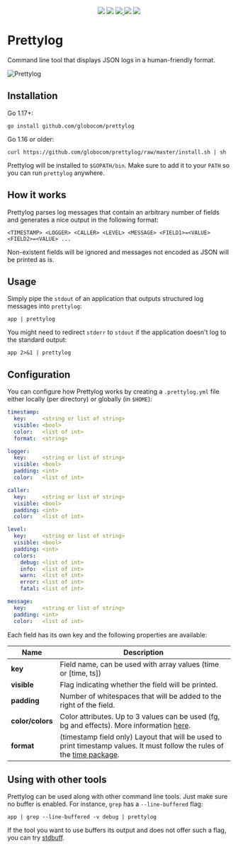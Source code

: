 <p align="center">
  <img src="https://img.shields.io/github/workflow/status/globocom/prettylog/Go?style=flat-square">
  <img src="https://goreportcard.com/badge/github.com/globocom/prettylog?style=flat-square">
  <a href="https://github.com/globocom/prettylog/blob/master/LICENSE">
    <img src="https://img.shields.io/github/license/globocom/prettylog?color=blue&style=flat-square">
  </a>
  <img src="https://img.shields.io/github/go-mod/go-version/globocom/prettylog?style=flat-square">
  <a href="https://pkg.go.dev/github.com/globocom/prettylog">
    <img src="https://img.shields.io/badge/Go-reference-blue?style=flat-square">
  </a>
</p>

# Prettylog

Command line tool that displays JSON logs in a human-friendly format.

![Prettylog](https://github.com/globocom/prettylog/raw/master/prettylog.png)

## Installation

Go 1.17+:

    go install github.com/globocom/prettylog

Go 1.16 or older:

    curl https://github.com/globocom/prettylog/raw/master/install.sh | sh

Prettylog will be installed to `$GOPATH/bin`. Make sure to add it to your `PATH` so you can run `prettylog` anywhere.

## How it works

Prettylog parses log messages that contain an arbitrary number of fields and generates a nice output in the
following format:

    <TIMESTAMP> <LOGGER> <CALLER> <LEVEL> <MESSAGE> <FIELD1>=<VALUE> <FIELD2>=<VALUE> ...

Non-existent fields will be ignored and messages not encoded as JSON will be printed as is.

## Usage

Simply pipe the `stdout` of an application that outputs structured log messages into `prettylog`:

    app | prettylog

You might need to redirect `stderr` to `stdout` if the application doesn't log to the standard output:

    app 2>&1 | prettylog

## Configuration

You can configure how Prettylog works by creating a `.prettylog.yml` file either locally (per directory)
or globally (in `$HOME`):


```yaml
timestamp:
  key:     <string or list of string>
  visible: <bool>
  color:   <list of int>
  format:  <string>

logger:
  key:     <string or list of string>
  visible: <bool>
  padding: <int>
  color:   <list of int>

caller:
  key:     <string or list of string>
  visible: <bool>
  padding: <int>
  color:   <list of int>

level:
  key:     <string or list of string>
  visible: <bool>
  padding: <int>
  colors:
    debug: <list of int>
    info:  <list of int>
    warn:  <list of int>
    error: <list of int>
    fatal: <list of int>

message:
  key:     <string or list of string>
  padding: <int>
  color:   <list of int>
```

Each field has its own key and the following properties are available:

| Name | Description |
| - | - |
|**key**| Field name, can be used with array values (time or [time, ts]) |
|**visible**| Flag indicating whether the field will be printed. |
|**padding**| Number of whitespaces that will be added to the right of the field. |
|**color/colors**| Color attributes. Up to 3 values can be used (fg, bg and effects). More information [here](https://en.wikipedia.org/wiki/ANSI_escape_code#Colors). |
|**format**| (timestamp field only) Layout that will be used to print timestamp values. It must follow the rules of the [time package](https://golang.org/pkg/time/#pkg-constants). |

## Using with other tools

Prettylog can be used along with other command line tools. Just make sure no buffer is enabled. For instance, `grep`
has a `--line-buffered` flag:

    app | grep --line-buffered -v debug | prettylog

If the tool you want to use buffers its output and does not offer such a flag, you can try
[stdbuff](https://www.gnu.org/software/coreutils/manual/html_node/stdbuf-invocation.html).
